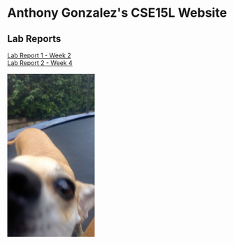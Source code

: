 # Anthony Gonzalez's CSE15L Website
## Lab Reports
[Lab Report 1 - Week 2](lab-report-1-week-2.html)
<br>
[Lab Report 2 - Week 4](lab-report-2-week4.html)
<br><br>
<img src="photos/NALAAA.jpg" alt="VSCodeScreenshot" width="200"/>
